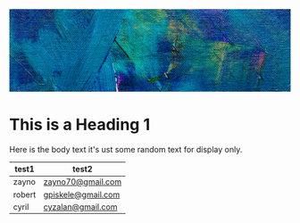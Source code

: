 <img src="image/bg_heading.png">

# This is a Heading 1
Here is the body text it's ust some random text for display only.

|test1|test2|
|---|---|
| zayno  |zayno70@gmail.com   |
|robert|gpiskele@gmail.com|
|cyril|cyzalan@gmail.com|